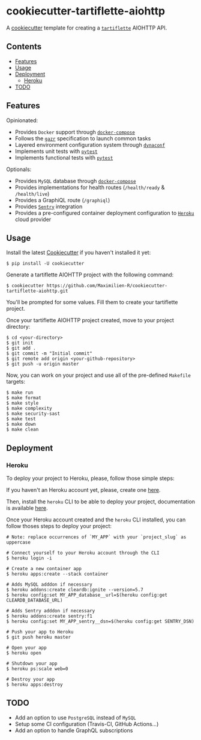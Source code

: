 # cookiecutter-tartiflette-aiohttp

A [cookiecutter](https://github.com/audreyr/cookiecutter) template for creating
a [`tartiflette`](https://github.com/tartiflette/tartiflette) AIOHTTP API.

## Contents
 
* [Features](#features)
* [Usage](#usage)
* [Deployment](#deployment)
    * [Heroku](#heroku)
* [TODO](#todo)
 
## Features

Opinionated:
* Provides `Docker` support through [`docker-compose`](https://github.com/docker/compose)
* Follows the [`gazr`](https://gazr.io) specification to launch common tasks
* Layered environment configuration system through [`dynaconf`](https://github.com/rochacbruno/dynaconf)
* Implements unit tests with [`pytest`](https://github.com/pytest-dev/pytest)
* Implements functional tests with [`pytest`](https://github.com/pytest-dev/pytest)

Optionals:
* Provides `MySQL` database through [`docker-compose`](https://github.com/docker/compose)
* Provides implementations for health routes (`/health/ready` & `/health/live`)
* Provides a GraphiQL route (`/graphiql`)
* Provides [`Sentry`](https://sentry.io) integration
* Provides a pre-configured container deployment configuration to [`Heroku`](https://www.heroku.com) cloud provider

## Usage

Install the latest [Cookiecutter](https://github.com/audreyr/cookiecutter) if
you haven't installed it yet:
```
$ pip install -U cookiecutter
```

Generate a tartiflette AIOHTTP project with the following command:
```
$ cookiecutter https://github.com/Maximilien-R/cookiecutter-tartiflette-aiohttp.git
```

You'll be prompted for some values. Fill them to create your tartiflette
project.

Once your tartiflette AIOHTTP project created, move to your project directory:
```
$ cd <your-directory>
$ git init
$ git add .
$ git commit -m "Initial commit"
$ git remote add origin <your-github-repository>
$ git push -u origin master
```

Now, you can work on your project and use all of the pre-defined `Makefile`
targets:
```
$ make run
$ make format
$ make style
$ make complexity
$ make security-sast
$ make test
$ make down
$ make clean
```

## Deployment

### Heroku

To deploy your project to Heroku, please, follow those simple steps:

If you haven't an Heroku account yet, please, create one [here](https://signup.heroku.com).

Then, install the `heroku` CLI to be able to deploy your project, documentation
is available [here](https://devcenter.heroku.com/articles/heroku-cli#download-and-install).

Once your Heroku account created and the `heroku` CLI installed, you can follow
thoses steps to deploy your project:
```
# Note: replace occurrences of `MY_APP` with your `project_slug` as uppercase

# Connect yourself to your Heroku account through the CLI
$ heroku login -i

# Create a new container app
$ heroku apps:create --stack container

# Adds MySQL adddon if necessary
$ heroku addons:create cleardb:ignite --version=5.7
$ heroku config:set MY_APP_database__url=$(heroku config:get CLEARDB_DATABASE_URL)

# Adds Sentry adddon if necessary
$ heroku addons:create sentry:f1
$ heroku config:set MY_APP_sentry__dsn=$(heroku config:get SENTRY_DSN)

# Push your app to Heroku
$ git push heroku master

# Open your app
$ heroku open

# Shutdown your app
$ heroku ps:scale web=0

# Destroy your app
$ heroku apps:destroy
```

## TODO

* Add an option to use `PostgreSQL` instead of `MySQL`
* Setup some CI configuration (Travis-CI, GitHub Actions...)
* Add an option to handle GraphQL subscriptions
